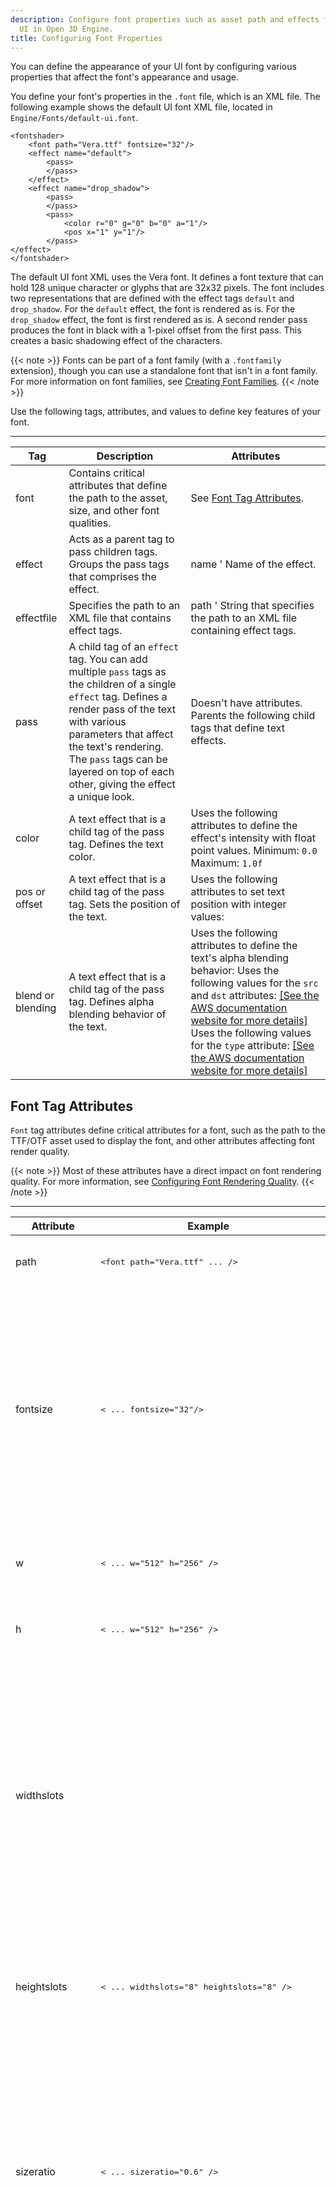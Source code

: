 ```yaml
---
description: Configure font properties such as asset path and effects for your game
  UI in Open 3D Engine.
title: Configuring Font Properties
---
```


You can define the appearance of your UI font by configuring various properties that affect the font's appearance and usage.

You define your font's properties in the `.font` file, which is an XML file. The following example shows the default UI font XML file, located in `Engine/Fonts/default-ui.font`.

```
<fontshader>
    <font path="Vera.ttf" fontsize="32"/>
    <effect name="default">
        <pass>
        </pass>
    </effect>
    <effect name="drop_shadow">
        <pass>
        </pass>
        <pass>
            <color r="0" g="0" b="0" a="1"/>
            <pos x="1" y="1"/>
        </pass>
</effect>
</fontshader>
```

The default UI font XML uses the Vera font. It defines a font texture that can hold 128 unique character or glyphs that are 32x32 pixels. The font includes two representations that are defined with the effect tags `default` and `drop_shadow`. For the `default` effect, the font is rendered as is. For the `drop_shadow` effect, the font is first rendered as is. A second render pass produces the font in black with a 1-pixel offset from the first pass. This creates a basic shadowing effect of the characters.

{{< note >}}
Fonts can be part of a font family \(with a `.fontfamily` extension\), though you can use a standalone font that isn't in a font family. For more information on font families, see [Creating Font Families](/docs/user-guide/interactivity/user-interface/fonts/create-font-families.md).
{{< /note >}}

Use the following tags, attributes, and values to define key features of your font.


****

| Tag | Description | Attributes |
| --- | --- | --- |
| font | Contains critical attributes that define the path to the asset, size, and other font qualities. | See [Font Tag Attributes](#tag-font-attributes). |
| effect | Acts as a parent tag to pass children tags. Groups the pass tags that comprises the effect. | name ' Name of the effect. |
| effectfile | Specifies the path to an XML file that contains effect tags. | path ' String that specifies the path to an XML file containing effect tags. |
| pass |  A child tag of an `effect` tag. You can add multiple `pass` tags as the children of a single `effect` tag. Defines a render pass of the text with various parameters that affect the text's rendering. The `pass` tags can be layered on top of each other, giving the effect a unique look.   | Doesn't have attributes. Parents the following child tags that define text effects.  |
| color | A text effect that is a child tag of the pass tag. Defines the text color.  |  Uses the following attributes to define the effect's intensity with float point values. Minimum: `0.0` Maximum: `1.0f`  |
| pos or offset | A text effect that is a child tag of the pass tag. Sets the position of the text. |  Uses the following attributes to set text position with integer values:   |
| blend or blending | A text effect that is a child tag of the pass tag. Defines alpha blending behavior of the text. | Uses the following attributes to define the text's alpha blending behavior:  Uses the following values for the `src` and `dst` attributes: [\[See the AWS documentation website for more details\]](/docs/userguide/ui/fonts/properties) Uses the following values for the `type` attribute: [\[See the AWS documentation website for more details\]](/docs/userguide/ui/fonts/properties)  |

## Font Tag Attributes 

`Font` tag attributes define critical attributes for a font, such as the path to the TTF/OTF asset used to display the font, and other attributes affecting font render quality.

{{< note >}}
Most of these attributes have a direct impact on font rendering quality. For more information, see [Configuring Font Rendering Quality](/docs/user-guide/interactivity/user-interface/fonts/rendering.md).
{{< /note >}}

****

| Attribute | Example | Description |
| --- | --- | --- |
| path |  <pre><font path="Vera.ttf" ... /></pre>  | Type: String Path to TTF or OTF font file asset.  |
| fontsize |  <pre>< ... fontsize="32"/></pre>  | Type: Integer Defines in pixels the square size of the slots used to store glyphs (characters) in the font texture. For pixel-perfect render quality, this size should match the size specified when rendering the font.   |
| w |  <pre>< ... w="512" h="256" /></pre>  | Type: Integer Defines in pixels the width of the font texture. |
| h |  <pre>< ... w="512" h="256" /></pre>  | Type: Integer Defines in pixels the width of the font texture. |
| widthslots |  <pre><font path="Vera.ttf" w="512" h="512" widthslots="8" heightslots="8" /></pre>  | Type: Integer Default: 16 Defines the number of character or glyph slots along the X axis of the font texture. In the example, the font texture is 512x512. The width and height slots are set to 8. This gives a space of 64x64 for each character. |
| heightslots |  <pre>< ... widthslots="8" heightslots="8" /></pre>  | Type: Integer Default: 8 Defines the number of character or glyph slots along the y-axis of the font texture. |
| sizeratio |  <pre>< ... sizeratio="0.6" /></pre>  | Type: Float Default: 0.8 Applies uniform scaling to characters or glyphs when rendered into the font texture. The default scaling is usually ideal. You can adjust this value for fonts with unusual proportions, such as very long or wide fonts. |
| sizebehavior |  <pre>< ... sizebehavior="rerender" /></pre>  | Type: String Value: rerender Renders text again at its new size. Improves font appearance quality when the text's rendered size differs from the font texture's glyph slot size. When text size changes, a simple transformation scale is applied. Quality degrades noticeably when text becomes larger or smaller. Rerendered text can improve that quality, depending on the font. Because rerendering takes time, it's not ideal for some cases, such as for animated text that changes sizes often. |
| hintbehavior |  <pre>< ... hintbehavior="nohinting" /></pre>  | Type: String Configures hinting properties for the font. Possible values:  |
| hintstyle |  <pre>< ... hintstyle="light" /></pre>  | Type: String Configures hinted text's appearance. Possible values:  |
| smooth |  <pre>< ... smooth="blur" smooth_amount="3" /></pre>  | Type: String Configures smoothing applied to the font. The amount of smoothing applied is defined by the `smooth_amount` attribute. Possible values:  |
| smooth\_amount |  <pre>< ... smooth="supersample" smooth_amount="1" /></pre>  | Type: Integer Defines the amount of smoothing applied to the font. The type of smoothing applied is defined by the `smooth` attribute. |
